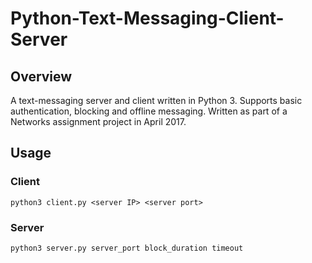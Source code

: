 # Python-Text-Messaging-Client-Server
## Overview
A text-messaging server and client written in Python 3. Supports basic authentication, blocking and offline messaging. Written as part of a Networks assignment project in April 2017.

## Usage
### Client
`python3 client.py <server IP> <server port>`
### Server
`python3 server.py server_port block_duration timeout`


